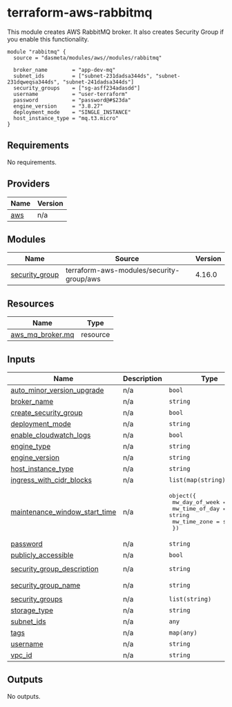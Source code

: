 # terraform-aws-rabbitmq
This module creates AWS RabbitMQ broker. It also creates Security Group if you enable this functionality.

```
module "rabbitmq" {
  source = "dasmeta/modules/aws//modules/rabbitmq"

  broker_name        = "app-dev-mq"
  subnet_ids         = ["subnet-231dadsa344ds", "subnet-231dqweqsa344ds", "subnet-241dadsa344ds"]
  security_groups    = ["sg-asff234adasdd"]
  username           = "user-terraform"
  password           = "password@#$23da"
  engine_version     = "3.8.27"
  deployment_mode    = "SINGLE_INSTANCE"
  host_instance_type = "mq.t3.micro"
}
```
<!-- BEGINNING OF PRE-COMMIT-TERRAFORM DOCS HOOK -->
## Requirements

No requirements.

## Providers

| Name | Version |
|------|---------|
| <a name="provider_aws"></a> [aws](#provider\_aws) | n/a |

## Modules

| Name | Source | Version |
|------|--------|---------|
| <a name="module_security_group"></a> [security\_group](#module\_security\_group) | terraform-aws-modules/security-group/aws | 4.16.0 |

## Resources

| Name | Type |
|------|------|
| [aws_mq_broker.mq](https://registry.terraform.io/providers/hashicorp/aws/latest/docs/resources/mq_broker) | resource |

## Inputs

| Name | Description | Type | Default | Required |
|------|-------------|------|---------|:--------:|
| <a name="input_auto_minor_version_upgrade"></a> [auto\_minor\_version\_upgrade](#input\_auto\_minor\_version\_upgrade) | n/a | `bool` | `true` | no |
| <a name="input_broker_name"></a> [broker\_name](#input\_broker\_name) | n/a | `string` | n/a | yes |
| <a name="input_create_security_group"></a> [create\_security\_group](#input\_create\_security\_group) | n/a | `bool` | `false` | no |
| <a name="input_deployment_mode"></a> [deployment\_mode](#input\_deployment\_mode) | n/a | `string` | `"CLUSTER_MULTI_AZ"` | no |
| <a name="input_enable_cloudwatch_logs"></a> [enable\_cloudwatch\_logs](#input\_enable\_cloudwatch\_logs) | n/a | `bool` | `false` | no |
| <a name="input_engine_type"></a> [engine\_type](#input\_engine\_type) | n/a | `string` | `"RabbitMQ"` | no |
| <a name="input_engine_version"></a> [engine\_version](#input\_engine\_version) | n/a | `string` | `"3.8.11"` | no |
| <a name="input_host_instance_type"></a> [host\_instance\_type](#input\_host\_instance\_type) | n/a | `string` | `"mq.m5.large"` | no |
| <a name="input_ingress_with_cidr_blocks"></a> [ingress\_with\_cidr\_blocks](#input\_ingress\_with\_cidr\_blocks) | n/a | `list(map(string))` | `[]` | no |
| <a name="input_maintenance_window_start_time"></a> [maintenance\_window\_start\_time](#input\_maintenance\_window\_start\_time) | n/a | <pre>object({<br>    mw_day_of_week = string<br>    mw_time_of_day = string<br>    mw_time_zone   = string<br>  })</pre> | <pre>{<br>  "mw_day_of_week": "SUNDAY",<br>  "mw_time_of_day": "03:00",<br>  "mw_time_zone": "UTC"<br>}</pre> | no |
| <a name="input_password"></a> [password](#input\_password) | n/a | `string` | n/a | yes |
| <a name="input_publicly_accessible"></a> [publicly\_accessible](#input\_publicly\_accessible) | n/a | `bool` | `false` | no |
| <a name="input_security_group_description"></a> [security\_group\_description](#input\_security\_group\_description) | n/a | `string` | `"RabbitMQ security group description."` | no |
| <a name="input_security_group_name"></a> [security\_group\_name](#input\_security\_group\_name) | n/a | `string` | `"RabbitMQ security group name."` | no |
| <a name="input_security_groups"></a> [security\_groups](#input\_security\_groups) | n/a | `list(string)` | `[]` | no |
| <a name="input_storage_type"></a> [storage\_type](#input\_storage\_type) | n/a | `string` | `"ebs"` | no |
| <a name="input_subnet_ids"></a> [subnet\_ids](#input\_subnet\_ids) | n/a | `any` | n/a | yes |
| <a name="input_tags"></a> [tags](#input\_tags) | n/a | `map(any)` | `{}` | no |
| <a name="input_username"></a> [username](#input\_username) | n/a | `string` | n/a | yes |
| <a name="input_vpc_id"></a> [vpc\_id](#input\_vpc\_id) | n/a | `string` | `""` | no |

## Outputs

No outputs.
<!-- END OF PRE-COMMIT-TERRAFORM DOCS HOOK -->
